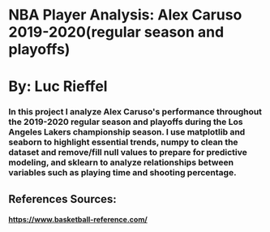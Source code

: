 # NBA Player Analysis: Alex Caruso 2019-2020(regular season and playoffs)
# By: Luc Rieffel

### In this project I analyze Alex Caruso's performance throughout the 2019-2020 regular season and playoffs during the Los Angeles Lakers championship season. I use matplotlib and seaborn to highlight essential trends, numpy to clean the dataset and remove/fill null values to prepare for predictive modeling, and sklearn to analyze relationships between variables such as playing time and shooting percentage. 

## References Sources: 
#### https://www.basketball-reference.com/



